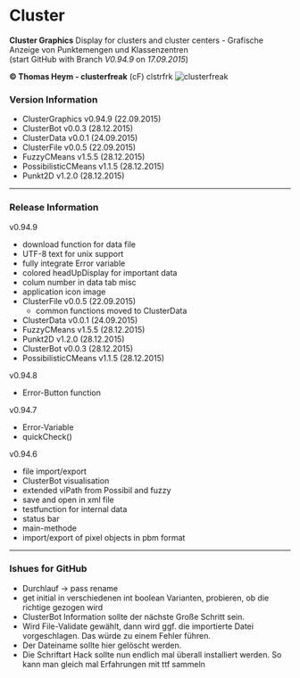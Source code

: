 # Cluster
**Cluster Graphics**
Display for clusters and cluster centers - Grafische Anzeige von Punktemengen und Klassenzentren  
(start GitHub with Branch *V0.94.9* on *17.09.2015*)

**&copy; Thomas Heym - clusterfreak** (cF) clstrfrk
![clusterfreak](https://http://clusterfreak.com/favicon.ico "clusterfreak")

### Version Information
* ClusterGraphics v0.94.9 (22.09.2015)
* ClusterBot v0.0.3 (28.12.2015)
* ClusterData v0.0.1 (24.09.2015)
* ClusterFile v0.0.5 (22.09.2015)
* FuzzyCMeans v1.5.5 (28.12.2015)
* PossibilisticCMeans v1.1.5 (28.12.2015)
* Punkt2D v1.2.0 (28.12.2015)
* * *
### Release Information
v0.94.9
* download function for data file
* UTF-8 text for unix support
* fully integrate Error variable
* colored headUpDisplay for important data
* colum number in data tab misc
* application icon image
* ClusterFile v0.0.5 (22.09.2015)
	* common functions moved to ClusterData
* ClusterData v0.0.1 (24.09.2015)
* FuzzyCMeans v1.5.5 (28.12.2015)
* Punkt2D v1.2.0 (28.12.2015)
* ClusterBot v0.0.3 (28.12.2015)
* PossibilisticCMeans v1.1.5 (28.12.2015)

v0.94.8
* Error-Button function

v0.94.7
* Error-Variable
* quickCheck()

v0.94.6
* file import/export
* ClusterBot visualisation
* extended viPath from Possibil and fuzzy
* save and open in xml file
* testfunction for internal data
* status bar
* main-methode
* import/export of pixel objects in pbm format

* * *

### Ishues for GitHub
* Durchlauf -> pass rename
* get initial in verschiedenen int boolean Varianten, probieren, ob die richtige gezogen wird
* ClusterBot Information sollte der nächste Große Schritt sein.
* Wird File-Validate gewählt, dann wird ggf. die importierte Datei vorgeschlagen. Das würde zu einem Fehler führen.
* Der Dateiname sollte hier gelöscht werden.
* Die Schriftart Hack sollte nun endlich mal überall installiert werden. So kann man gleich mal Erfahrungen mit ttf sammeln

